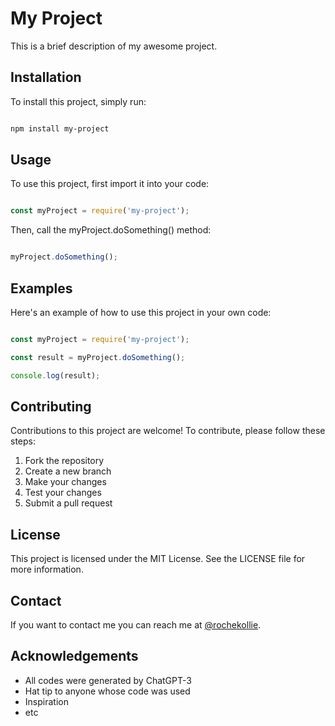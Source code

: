 # My Project

This is a brief description of my awesome project.

## Installation

To install this project, simply run:

```bash

npm install my-project


```

## Usage

To use this project, first import it into your code:

```javascript

const myProject = require('my-project');

```

Then, call the myProject.doSomething() method:

```javascript

myProject.doSomething();

```

## Examples

Here's an example of how to use this project in your own code:

```javascript

const myProject = require('my-project');

const result = myProject.doSomething();

console.log(result);

```

## Contributing

Contributions to this project are welcome! To contribute, please follow these steps:

1. Fork the repository
2. Create a new branch
3. Make your changes
4. Test your changes
5. Submit a pull request

## License

This project is licensed under the MIT License. See the LICENSE file for more information.

## Contact

If you want to contact me you can reach me at [@rochekollie](https://twitter.com/rochekollie).

## Acknowledgements

- All codes were generated by ChatGPT-3
- Hat tip to anyone whose code was used
- Inspiration
- etc

